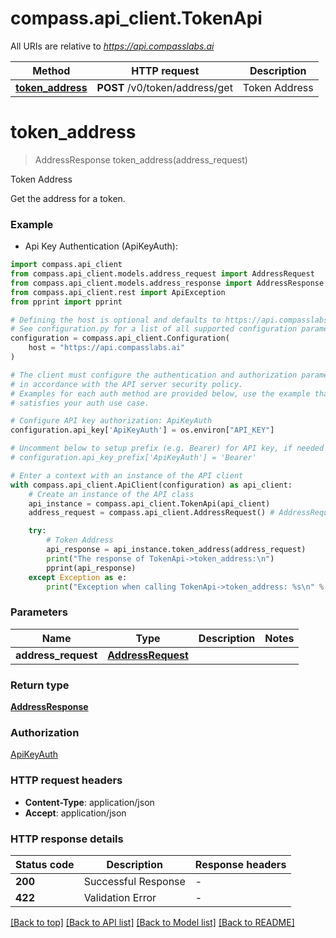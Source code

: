 # compass.api_client.TokenApi

All URIs are relative to *https://api.compasslabs.ai*

Method | HTTP request | Description
------------- | ------------- | -------------
[**token_address**](TokenApi.md#token_address) | **POST** /v0/token/address/get | Token Address


# **token_address**
> AddressResponse token_address(address_request)

Token Address

Get the address for a token.

### Example

* Api Key Authentication (ApiKeyAuth):

```python
import compass.api_client
from compass.api_client.models.address_request import AddressRequest
from compass.api_client.models.address_response import AddressResponse
from compass.api_client.rest import ApiException
from pprint import pprint

# Defining the host is optional and defaults to https://api.compasslabs.ai
# See configuration.py for a list of all supported configuration parameters.
configuration = compass.api_client.Configuration(
    host = "https://api.compasslabs.ai"
)

# The client must configure the authentication and authorization parameters
# in accordance with the API server security policy.
# Examples for each auth method are provided below, use the example that
# satisfies your auth use case.

# Configure API key authorization: ApiKeyAuth
configuration.api_key['ApiKeyAuth'] = os.environ["API_KEY"]

# Uncomment below to setup prefix (e.g. Bearer) for API key, if needed
# configuration.api_key_prefix['ApiKeyAuth'] = 'Bearer'

# Enter a context with an instance of the API client
with compass.api_client.ApiClient(configuration) as api_client:
    # Create an instance of the API class
    api_instance = compass.api_client.TokenApi(api_client)
    address_request = compass.api_client.AddressRequest() # AddressRequest | 

    try:
        # Token Address
        api_response = api_instance.token_address(address_request)
        print("The response of TokenApi->token_address:\n")
        pprint(api_response)
    except Exception as e:
        print("Exception when calling TokenApi->token_address: %s\n" % e)
```



### Parameters


Name | Type | Description  | Notes
------------- | ------------- | ------------- | -------------
 **address_request** | [**AddressRequest**](AddressRequest.md)|  | 

### Return type

[**AddressResponse**](AddressResponse.md)

### Authorization

[ApiKeyAuth](../README.md#ApiKeyAuth)

### HTTP request headers

 - **Content-Type**: application/json
 - **Accept**: application/json

### HTTP response details

| Status code | Description | Response headers |
|-------------|-------------|------------------|
**200** | Successful Response |  -  |
**422** | Validation Error |  -  |

[[Back to top]](#) [[Back to API list]](../README.md#documentation-for-api-endpoints) [[Back to Model list]](../README.md#documentation-for-models) [[Back to README]](../README.md)


